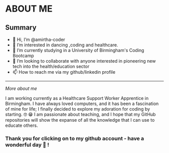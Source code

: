 # ABOUT ME 

## Summary 

- 👋 Hi, I’m @amirtha-coder
- 👀 I’m interested in dancing ,coding and healthcare.
- 🌱 I’m currently studying in a University of Birmingham's Coding Bootcamp
- 💞️ I’m looking to collaborate with anyone interested in pioneering new tech into the health/education sector   
- 📫 How to reach me via my github/linkedin profile

 -----------------------------------------------------------------------------------------------------------------------
 *More about me*

I am working currently as a Healthcare Support Worker Apprentice in Birmingham. I have always loved computers, and it has been a fascination of mine for life; I finally decided to explore my adoration for coding by starting. 🤓 😁 I am passionate about teaching, and I hope that my GitHub repositories will show the expanse of all the knowledge that I can use to educate others.

 ### Thank you for clicking on to my github account - have a wonderful day 🥰 !


<!---
amirtha-coder/amirtha-coder is a ✨ special ✨ repository because its `README.md` (this file) appears on your GitHub profile.
You can click the Preview link to take a look at your changes.
--->
